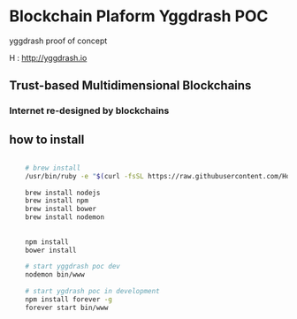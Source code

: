 # Blockchain Plaform Yggdrash POC
yggdrash proof of concept

H : http://yggdrash.io

## Trust-based Multidimensional Blockchains
### Internet re-designed by blockchains


## how to install
```bash
    
    # brew install
    /usr/bin/ruby -e "$(curl -fsSL https://raw.githubusercontent.com/Homebrew/install/master/install)"
    
    brew install nodejs
    brew install npm
    brew install bower
    brew install nodemon
    
    
    npm install
    bower install
    
    # start yggdrash poc dev
    nodemon bin/www
    
    # start ygdrash poc in development
    npm install forever -g
    forever start bin/www
```